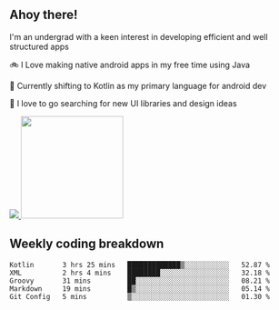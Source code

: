 ## Ahoy there!
I'm an undergrad with a keen interest in developing efficient and well structured apps

🚲 I Love making native android apps in my free time using Java

🌄 Currently shifting to Kotlin as my primary language for android dev

🔮  I love to go searching for new UI libraries and design ideas

<a href="">
  <img src="https://komarev.com/ghpvc/?username=ade3l&style=flat-square" />
</a>

<img height="180em" src="https://github-readme-stats-eight-theta.vercel.app/api/top-langs/?username=ade3l&langs_count=7&theme=cobalt&layout=compact"/>

## Weekly coding breakdown
<!--START_SECTION:waka-->
```text
Kotlin       3 hrs 25 mins   █████████████▒░░░░░░░░░░░   52.87 % 
XML          2 hrs 4 mins    ████████░░░░░░░░░░░░░░░░░   32.18 % 
Groovy       31 mins         ██░░░░░░░░░░░░░░░░░░░░░░░   08.21 % 
Markdown     19 mins         █▒░░░░░░░░░░░░░░░░░░░░░░░   05.14 % 
Git Config   5 mins          ▒░░░░░░░░░░░░░░░░░░░░░░░░   01.30 % 
```
<!--END_SECTION:waka-->




<!--
**ade3l/ade3l** is a ✨ _special_ ✨ repository because its `README.md` (this file) appears on your GitHub profile.

Here are some ideas to get you started:

- 🔭 I’m currently working on ... 
- 🌱 I’m currently learning ... 
- 👯 I’m looking to collaborate on ... 
- 🤔 I’m looking for help with ... 
- 💬 Ask me about ... Anything 
- 📫 How to reach me: ...
- 😄 Pronouns: ...
- ⚡ Fun fact: ...
-->
